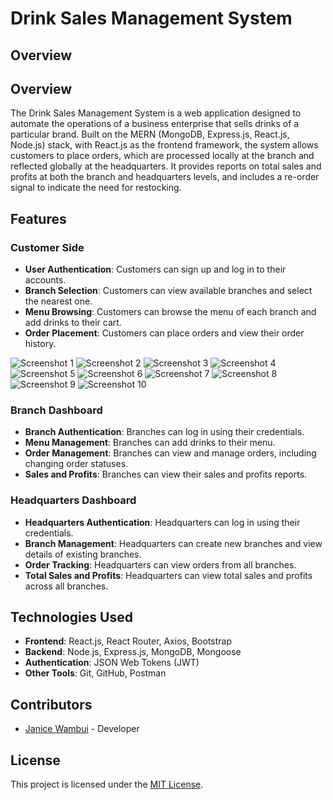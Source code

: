 # Drink Sales Management System

## Overview
## Overview
The Drink Sales Management System is a web application designed to automate the operations of a business enterprise that sells drinks of a particular brand. Built on the MERN (MongoDB, Express.js, React.js, Node.js) stack, with React.js as the frontend framework, the system allows customers to place orders, which are processed locally at the branch and reflected globally at the headquarters. It provides reports on total sales and profits at both the branch and headquarters levels, and includes a re-order signal to indicate the need for restocking.

## Features

### Customer Side
- **User Authentication**: Customers can sign up and log in to their accounts.
- **Branch Selection**: Customers can view available branches and select the nearest one.
- **Menu Browsing**: Customers can browse the menu of each branch and add drinks to their cart.
- **Order Placement**: Customers can place orders and view their order history.


![Screenshot 1](Screenshot%202024-04-24%20at%2016.08.03.png)
![Screenshot 2](screenshots/Screenshot%202.png)
![Screenshot 3](screenshots/Screenshot%203.png)
![Screenshot 4](screenshots/Screenshot%204.png)
![Screenshot 5](screenshots/Screenshot%205.png)
![Screenshot 6](screenshots/Screenshot%206.png)
![Screenshot 7](screenshots/Screenshot%207.png)
![Screenshot 8](screenshots/Screenshot%208.png)
![Screenshot 9](screenshots/Screenshot%209.png)
![Screenshot 10](screenshots/Screenshot%2010.png)


### Branch Dashboard
- **Branch Authentication**: Branches can log in using their credentials.
- **Menu Management**: Branches can add drinks to their menu.
- **Order Management**: Branches can view and manage orders, including changing order statuses.
- **Sales and Profits**: Branches can view their sales and profits reports.

### Headquarters Dashboard
- **Headquarters Authentication**: Headquarters can log in using their credentials.
- **Branch Management**: Headquarters can create new branches and view details of existing branches.
- **Order Tracking**: Headquarters can view orders from all branches.
- **Total Sales and Profits**: Headquarters can view total sales and profits across all branches.

## Technologies Used
- **Frontend**: React.js, React Router, Axios, Bootstrap
- **Backend**: Node.js, Express.js, MongoDB, Mongoose
- **Authentication**: JSON Web Tokens (JWT)
- **Other Tools**: Git, GitHub, Postman


## Contributors
- [Janice Wambui](https://github.com/janicefoi) - Developer

## License
This project is licensed under the [MIT License](LICENSE).

